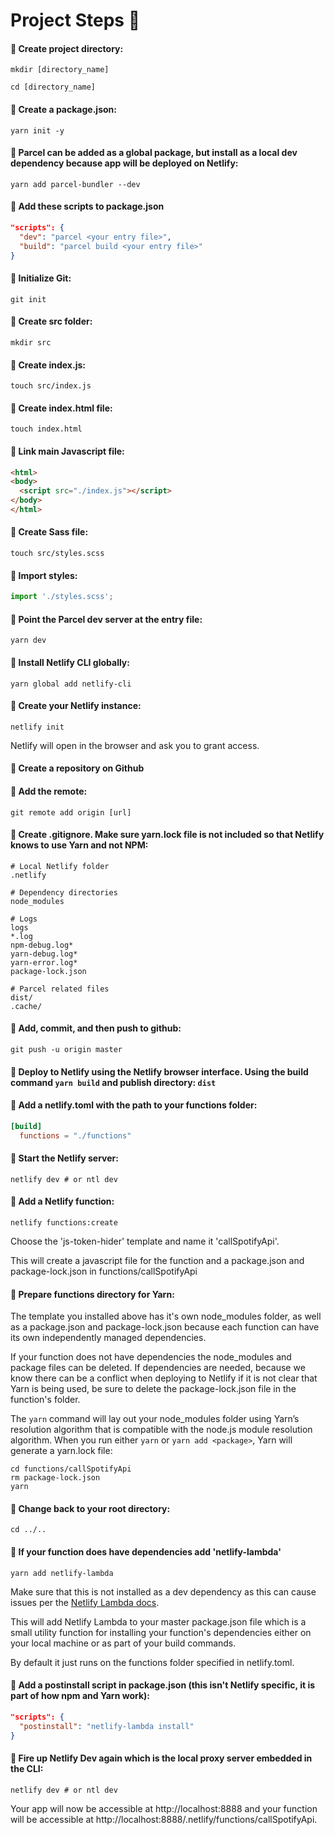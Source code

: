 # Project Steps :thinking:

#### :key: Create project directory:

`mkdir [directory_name]`

`cd [directory_name]`

#### :key: Create a package.json:

`yarn init -y`

#### :key: Parcel can be added as a global package, but install as a local dev dependency because app will be deployed on Netlify:

`yarn add parcel-bundler --dev`

#### :key: Add these scripts to package.json

```json
"scripts": {
  "dev": "parcel <your entry file>",
  "build": "parcel build <your entry file>"
}
```

#### :key: Initialize Git:
`git init`

#### :key: Create src folder:
`mkdir src`

#### :key: Create index.js:
`touch src/index.js`

#### :key: Create index.html file:
`touch index.html`

#### :key: Link main Javascript file:
```html
<html>
<body>
  <script src="./index.js"></script>
</body>
</html>
```

#### :key: Create Sass file:
`touch src/styles.scss`

#### :key: Import styles:
```javascript
import './styles.scss';
```

#### :key: Point the Parcel dev server at the entry file:
`yarn dev`

#### :key: Install Netlify CLI globally:
`yarn global add netlify-cli`

#### :key: Create your Netlify instance:
`netlify init`

Netlify will open in the browser and ask you to grant access.

#### :key: Create a repository on Github

#### :key: Add the remote:
`git remote add origin [url]`

#### :key: Create .gitignore.  Make sure yarn.lock file is not included so that Netlify knows to use Yarn and not NPM:

```
# Local Netlify folder
.netlify

# Dependency directories
node_modules
  
# Logs
logs
*.log
npm-debug.log*
yarn-debug.log*
yarn-error.log*
package-lock.json

# Parcel related files
dist/
.cache/
```

#### :key: Add, commit, and then push to github:

`git push -u origin master`

#### :key: Deploy to Netlify using the Netlify browser interface.  Using the build command `yarn build` and publish directory: `dist`

#### :key: Add a netlify.toml with the path to your functions folder:
```toml
[build]
  functions = "./functions"
```

#### :key: Start the Netlify server:
`netlify dev # or ntl dev`

#### :key: Add a Netlify function:
`netlify functions:create`

Choose the 'js-token-hider' template and name it 'callSpotifyApi'.

This will create a javascript file for the function and a package.json and package-lock.json in functions/callSpotifyApi

#### :key: Prepare functions directory for Yarn:

The template you installed above has it's own node_modules folder, as well as a package.json and package-lock.json because each function can have its own independently managed dependencies.  

If your function does not have dependencies the node_modules and package files can be deleted. If dependencies are needed, because we know there can be a conflict when deploying to Netlify if it is not clear that Yarn is being used, be sure to delete the package-lock.json file in the function's folder.  

The `yarn` command will lay out your node_modules folder using Yarn’s resolution algorithm that is compatible with the node.js module resolution algorithm. When you run either `yarn` or `yarn add <package>`, Yarn will generate a yarn.lock file:

```
cd functions/callSpotifyApi
rm package-lock.json
yarn
```

#### :key: Change back to your root directory:
`cd ../..`

#### :key: If your function does have dependencies add 'netlify-lambda'  

`yarn add netlify-lambda`

Make sure that this is not installed as a dev dependency as this can cause issues per the [Netlify Lambda docs](https://github.com/netlify/netlify-lambda).

This will add Netlify Lambda to your master package.json file which is a small utility function for installing your function's dependencies either on your local machine or as part of your build commands.

By default it just runs on the functions folder specified in netlify.toml.

#### :key: Add a postinstall script in package.json (this isn't Netlify specific, it is part of how npm and Yarn work):
```json
"scripts": {
  "postinstall": "netlify-lambda install"
}
```

#### :key: Fire up Netlify Dev again which is the local proxy server embedded in the CLI:

`netlify dev # or ntl dev`

Your app will now be accessible at http://localhost:8888 and your function will be accessible at http://localhost:8888/.netlify/functions/callSpotifyApi. 







